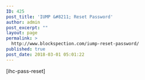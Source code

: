 ```yaml
---
ID: 425
post_title: 'IUMP &#8211; Reset Password'
author: admin
post_excerpt: ""
layout: page
permalink: >
  http://www.blockspection.com/iump-reset-password/
published: true
post_date: 2018-03-01 05:01:22
---
```

[ihc-pass-reset]